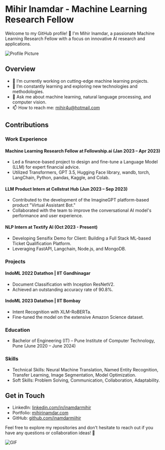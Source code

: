# Mihir Inamdar - Machine Learning Research Fellow

Welcome to my GitHub profile! 👋 I'm Mihir Inamdar, a passionate Machine Learning Research Fellow with a focus on innovative AI research and applications.

![Profile Picture](https://avatars.githubusercontent.com/u/39341893?v=4) <!-- Add your profile picture URL here -->

## Overview

- 🔭 I’m currently working on cutting-edge machine learning projects.
- 🌱 I’m constantly learning and exploring new technologies and methodologies.
- 💬 Ask me about machine learning, natural language processing, and computer vision.
- 📫 How to reach me: [mihir4u@hotmail.com](mailto:mihir4u@hotmail.com)

## Contributions

### Work Experience

#### Machine Learning Research Fellow at Fellowship.ai (Jan 2023 – Apr 2023)

- Led a finance-based project to design and fine-tune a Language Model (LLM) for expert financial advice.
- Utilized Transformers, GPT 3.5, Hugging Face library, wandb, torch, LangChain, Python, pandas, Kaggle, and Colab.

#### LLM Product Intern at Cellstrat Hub (Jun 2023 – Sep 2023)

- Contributed to the development of the ImagineGPT platform-based product "Virtual Assistant Bot."
- Collaborated with the team to improve the conversational AI model's performance and user experience.

#### NLP Intern at Textify AI (Oct 2023 - Present)

- Developing Sensifix Demo for Client: Building a Full Stack ML-based Ticket Qualification Platform.
- Leveraging FastAPI, Langchain, Node.js, and MongoDB.

### Projects

#### IndoML 2022 Datathon | IIT Gandhinagar

- Document Classification with Inception ResNetV2.
- Achieved an outstanding accuracy rate of 90.8%.

#### IndoML 2023 Datathon | IIT Bombay

- Intent Recognition with XLM-RoBERTa.
- Fine-tuned the model on the extensive Amazon Science dataset.

### Education

- Bachelor of Engineering (IT) – Pune Institute of Computer Technology, Pune (June 2020 – June 2024)

### Skills

- Technical Skills: Neural Machine Translation, Named Entity Recognition, Transfer Learning, Image Segmentation, Model Optimization.
- Soft Skills: Problem Solving, Communication, Collaboration, Adaptability.

## Get in Touch

- LinkedIn: [linkedin.com/in/inamdarmihir](https://www.linkedin.com/in/inamdarmihir)
- Portfolio: [mihirinamdar.com](https://www.mihirinamdar.com)
- GitHub: [github.com/inamdarmiihir](https://github.com/inamdarmiihir)

Feel free to explore my repositories and don't hesitate to reach out if you have any questions or collaboration ideas! 🚀

![GIF](https://media.giphy.com/media/Y1oI9q8YFwG2q/giphy.gif) <!-- Replace this URL with your chosen GIF -->

